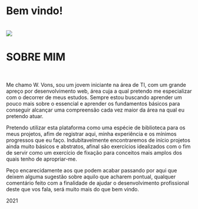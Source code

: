 # Bem vindo!
<br>
<a href="https://www.linkedin.com/in/walyson-vons-938540215/">
  <span>
    <img src="https://img.shields.io/badge/linkedin-%230077B5.svg?&style=for-the-badge&logo=linkedin&logoColor=white">
  </span>
</a>
<br>
<h1><strong>SOBRE MIM</strong></h1>
<br>

<p> Me chamo W. Vons, sou um jovem iniciante na área de TI, com um grande apreço por desenvolvimento web, área cuja a qual pretendo me especializar com o decorrer de meus estudos. Sempre estou buscando aprender um pouco mais sobre o essencial e aprender os fundamentos básicos para conseguir alcançar uma compreensão cada vez maior da área na qual eu pretendo atuar. </p>
<p> Pretendo utilizar esta plataforma como uma espécie de biblioteca para os meus projetos, afim de registrar aqui, minha experiência e os mínimos progressos que eu faço. Indubitavelmente encontraremos de início projetos ainda muito básicos e abstratos, afinal são exercícios idealizados com o fim de servir como um exercício de fixação para conceitos mais amplos dos quais tenho de apropriar-me.</p>
<p> Peço encarecidamente aos que podem acabar passando por aqui que deixem alguma sugestão sobre aquilo que acharem pontual, qualquer comentário feito com a finalidade de ajudar o desenvolvimento profissional deste que vos fala, será muito mais do que bem vindo.</p>

<p text-align="center">2021</p>
